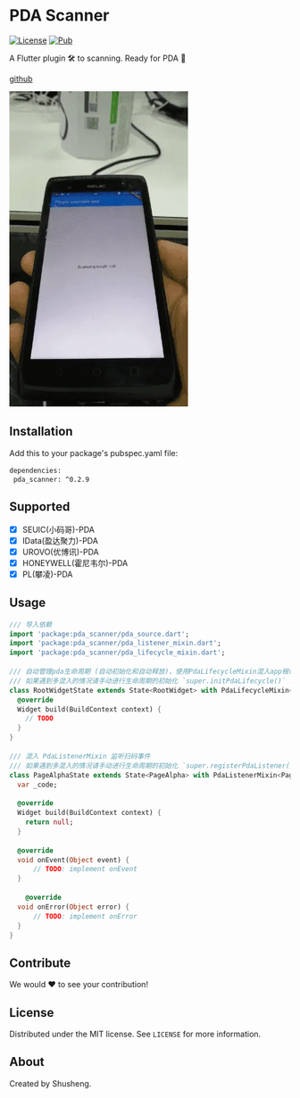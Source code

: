 # PDA Scanner
  
[![License][license-image]][license-url] 
[![Pub](https://img.shields.io/pub/v/pda_scanner.svg?style=flat-square)](https://pub.dartlang.org/packages/pda_scanner)

A Flutter plugin 🛠 to scanning. Ready for PDA 🚀 

[github](https://github.com/leyan95/pda_scanner)

![pda_scanner.gif](https://github.com/subair-zufi/pda_scanner/blob/master/pdfgif.gif)

## Installation

Add this to your package's pubspec.yaml file:

```
dependencies:
 pda_scanner: ^0.2.9
```

## Supported

-  [x] SEUIC(小码哥)-PDA
-  [x] IData(盈达聚力)-PDA
-  [x] UROVO(优博讯)-PDA
-  [x] HONEYWELL(霍尼韦尔)-PDA
-  [x] PL(攀凌)-PDA

## Usage
```dart
/// 导入依赖
import 'package:pda_scanner/pda_source.dart';
import 'package:pda_scanner/pda_listener_mixin.dart';
import 'package:pda_scanner/pda_lifecycle_mixin.dart';

/// 自动管理pda生命周期 (自动初始化和自动释放)，使用PdaLifecycleMixin混入app根组件状态。
/// 如果遇到多混入的情况请手动进行生命周期的初始化 `super.initPdaLifecycle()` 和 释放 `super.disposePdaLifecycle()` 
class RootWidgetState extends State<RootWidget> with PdaLifecycleMixin<RootWidget> {
  @override
  Widget build(BuildContext context) {
    // TODO
  }
}

/// 混入 PdaListenerMixin 监听扫码事件
/// 如果遇到多混入的情况请手动进行生命周期的初始化 `super.registerPdaListener()` 和 释放 `super.unRegisterPdaListener()` 
class PageAlphaState extends State<PageAlpha> with PdaListenerMixin<PageAlpha> {
  var _code;

  @override
  Widget build(BuildContext context) {
    return null;
  }

  @override
  void onEvent(Object event) {
      // TODO: implement onEvent
  }
  
    @override
  void onError(Object error) {
      // TODO: implement onError
  }
}
```

## Contribute

We would ❤️ to see your contribution!

## License

Distributed under the MIT license. See ``LICENSE`` for more information.

## About

Created by Shusheng.

[license-image]: https://img.shields.io/badge/License-MIT-blue.svg
[license-url]: LICENSE
